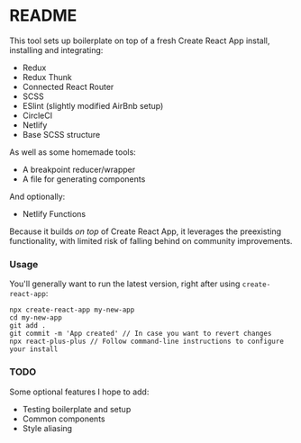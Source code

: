 # README

This tool sets up boilerplate on top of a fresh Create React App install, installing and integrating:

- Redux
- Redux Thunk
- Connected React Router
- SCSS
- ESlint (slightly modified AirBnb setup)
- CircleCI
- Netlify
- Base SCSS structure

As well as some homemade tools:

- A breakpoint reducer/wrapper
- A file for generating components

And optionally:

- Netlify Functions

Because it builds *on top* of Create React App, it leverages the preexisting functionality, with limited risk of falling behind on community improvements. 

### Usage

You'll generally want to run the latest version, right after using `create-react-app`:

```
npx create-react-app my-new-app
cd my-new-app
git add .
git commit -m 'App created' // In case you want to revert changes
npx react-plus-plus // Follow command-line instructions to configure your install
```

### TODO

Some optional features I hope to add:

- Testing boilerplate and setup
- Common components
- Style aliasing

